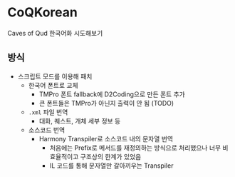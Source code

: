 # CoQKorean
Caves of Qud 한국어화 시도해보기

## 방식
* 스크립트 모드를 이용해 패치
  * 한국어 폰트로 교체
    * TMPro 폰트 fallback에 D2Coding으로 만든 폰트 추가
    * 큰 폰트들은 TMPro가 아닌지 출력이 안 됨 (TODO)
  * `.xml` 파일 번역
    * 대화, 퀘스트, 개체 세부 정보 등
  * 소스코드 번역
    * Harmony Transpiler로 소스코드 내의 문자열 번역
      * 처음에는 Prefix로 메서드를 재정의하는 방식으로 처리했으나 너무 비효율적이고 구조상의 한계가 있었음
      * IL 코드를 통해 문자열만 갈아끼우는 Transpiler

